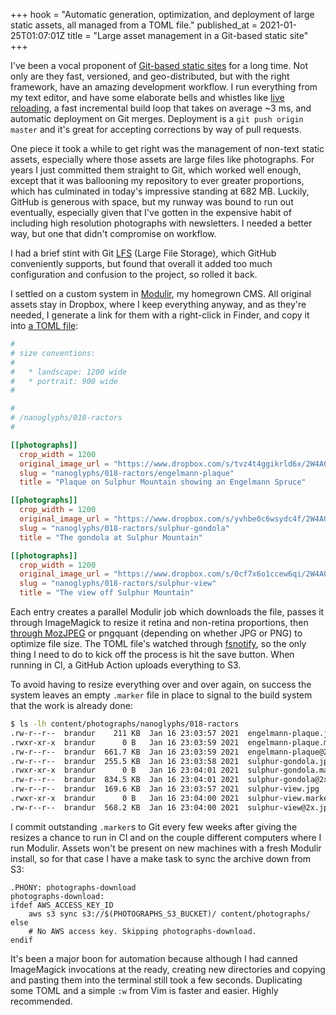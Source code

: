 +++
hook = "Automatic generation, optimization, and deployment of large static assets, all managed from a TOML file."
published_at = 2021-01-25T01:07:01Z
title = "Large asset management in a Git-based static site"
+++

I've been a vocal proponent of [Git-based static sites](/aws-intrinsic-static) for a long time. Not only are they fast, versioned, and geo-distributed, but with the right framework, have an amazing development workflow. I run everything from my text editor, and have some elaborate bells and whistles like [live reloading](/live-reload), a fast incremental build loop that takes on average ~3 ms, and automatic deployment on Git merges. Deployment is a `git push origin master` and it's great for accepting corrections by way of pull requests.

One piece it took a while to get right was the management of non-text static assets, especially where those assets are large files like photographs. For years I just committed them straight to Git, which worked well enough, except that it was ballooning my repository to ever greater proportions, which has culminated in today's impressive standing at 682 MB. Luckily, GitHub is generous with space, but my runway was bound to run out eventually, especially given that I've gotten in the expensive habit of including high resolution photographs with newsletters. I needed a better way, but one that didn't compromise on workflow.

I had a brief stint with Git [LFS](https://git-lfs.github.com/) (Large File Storage), which GitHub conveniently supports, but found that overall it added too much configuration and confusion to the project, so rolled it back.

I settled on a custom system in [Modulir](https://github.com/brandur/modulir), my homegrown CMS. All original assets stay in Dropbox, where I keep everything anyway, and as they're needed, I generate a link for them with a right-click in Finder, and copy it into [a TOML file](https://github.com/brandur/sorg/tree/master/content/photographs/_other_meta.toml):

``` toml
#
# size conventions:
#
#   * landscape: 1200 wide
#   * portrait: 900 wide
#

#
# /nanoglyphs/018-ractors
#

[[photographs]]
  crop_width = 1200
  original_image_url = "https://www.dropbox.com/s/tvz4t4ggikrld6x/2W4A0178-cropped.jpg?dl=1"
  slug = "nanoglyphs/018-ractors/engelmann-plaque"
  title = "Plaque on Sulphur Mountain showing an Engelmann Spruce"

[[photographs]]
  crop_width = 1200
  original_image_url = "https://www.dropbox.com/s/yvhbe0c6wsydc4f/2W4A0150.JPG?dl=1"
  slug = "nanoglyphs/018-ractors/sulphur-gondola"
  title = "The gondola at Sulphur Mountain"

[[photographs]]
  crop_width = 1200
  original_image_url = "https://www.dropbox.com/s/0cf7x6o1ccew6qi/2W4A0161.JPG?dl=1"
  slug = "nanoglyphs/018-ractors/sulphur-view"
  title = "The view off Sulphur Mountain"
```

Each entry creates a parallel Modulir job which downloads the file, passes it through ImageMagick to resize it retina and non-retina proportions, then [through MozJPEG](/fragments/libjpeg-mozjpeg) or pngquant (depending on whether JPG or PNG) to optimize file size. The TOML file's watched through [fsnotify](https://github.com/fsnotify/fsnotify), so the only thing I need to do to kick off the process is hit the save button. When running in CI, a GitHub Action uploads everything to S3.

To avoid having to resize everything over and over again, on success the system leaves an empty `.marker` file in place to signal to the build system that the work is already done:

``` sh
$ ls -lh content/photographs/nanoglyphs/018-ractors
.rw-r--r--  brandur    211 KB  Jan 16 23:03:57 2021  engelmann-plaque.jpg
.rwxr-xr-x  brandur      0 B   Jan 16 23:03:59 2021  engelmann-plaque.marker
.rw-r--r--  brandur  661.7 KB  Jan 16 23:03:59 2021  engelmann-plaque@2x.jpg
.rw-r--r--  brandur  255.5 KB  Jan 16 23:03:58 2021  sulphur-gondola.jpg
.rwxr-xr-x  brandur      0 B   Jan 16 23:04:01 2021  sulphur-gondola.marker
.rw-r--r--  brandur  834.5 KB  Jan 16 23:04:01 2021  sulphur-gondola@2x.jpg
.rw-r--r--  brandur  169.6 KB  Jan 16 23:03:57 2021  sulphur-view.jpg
.rwxr-xr-x  brandur      0 B   Jan 16 23:04:00 2021  sulphur-view.marker
.rw-r--r--  brandur  568.2 KB  Jan 16 23:04:00 2021  sulphur-view@2x.jpg
```

I commit outstanding `.marker`s to Git every few weeks after giving the resizes a chance to run in CI and on the couple different computers where I run Modulir. Assets won't be present on new machines with a fresh Modulir install, so for that case I have a make task to sync the archive down from S3:

``` make
.PHONY: photographs-download
photographs-download:
ifdef AWS_ACCESS_KEY_ID
	aws s3 sync s3://$(PHOTOGRAPHS_S3_BUCKET)/ content/photographs/
else
	# No AWS access key. Skipping photographs-download.
endif
```

It's been a major boon for automation because although I had canned ImageMagick invocations at the ready, creating new directories and copying and pasting them into the terminal still took a few seconds. Duplicating some TOML and a simple `:w` from Vim is faster and easier. Highly recommended.

